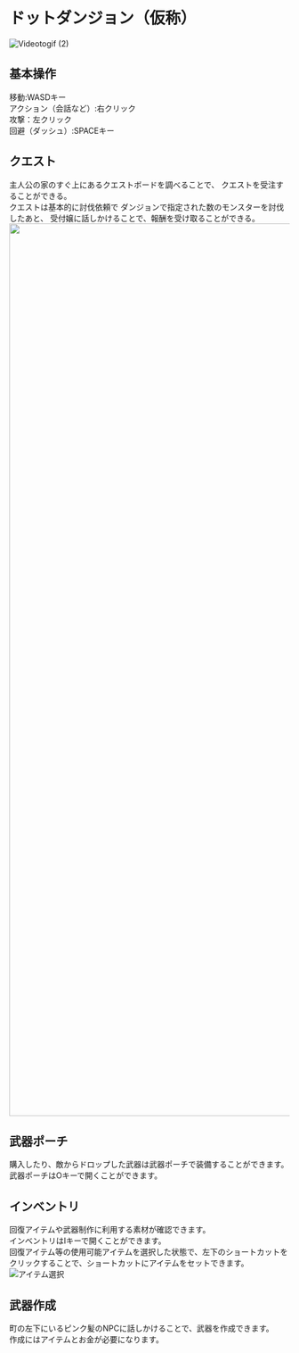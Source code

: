 # ドットダンジョン（仮称）
![Videotogif (2)](https://github.com/nakaji-nandaina/Unity2DActionGame/assets/65334953/f1b9c769-9cc9-4b8a-9dda-12b78d303c15)
## 基本操作
移動:WASDキー
<br>
アクション（会話など）:右クリック
<br>
攻撃：左クリック
<br>
回避（ダッシュ）:SPACEキー
<br>
## クエスト
主人公の家のすぐ上にあるクエストボードを調べることで、
クエストを受注することができる。
<br>
クエストは基本的に討伐依頼で
ダンジョンで指定された数のモンスターを討伐したあと、
受付嬢に話しかけることで、報酬を受け取ることができる。
<br>
<img src="https://github.com/user-attachments/assets/398efe7c-ec73-4f75-9da0-770aedcb1610" width="1600">

## 武器ポーチ
購入したり、敵からドロップした武器は武器ポーチで装備することができます。
<br>
武器ポーチはOキーで開くことができます。
<br>
## インベントリ
回復アイテムや武器制作に利用する素材が確認できます。
<br>
インベントリはIキーで開くことができます。
<br>
回復アイテム等の使用可能アイテムを選択した状態で、左下のショートカットをクリックすることで、ショートカットにアイテムをセットできます。
<br>
![アイテム選択](https://github.com/nakaji-nandaina/Unity2DActionGame/assets/65334953/0d696d64-bd94-46bb-9865-1d2a93413b86)

## 武器作成
町の左下にいるピンク髪のNPCに話しかけることで、武器を作成できます。
<br>
作成にはアイテムとお金が必要になります。
<br>
